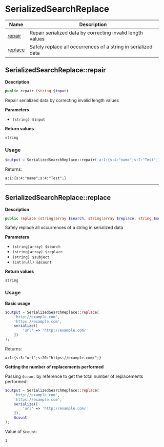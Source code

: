 # SerializedSearchReplace

| Name | Description |
|------|-------------|
|[repair](serializedsearchreplacerepair)|Repair serialized data by correcting invalid length values|
|[replace](#serializedsearchreplacereplace)|Safely replace all occurrences of a string in serialized data|

## SerializedSearchReplace::repair

**Description**

```php
public repair (string $input)
```

Repair serialized data by correcting invalid length values

**Parameters**

* `(string) $input`

**Return values**

`string`

### Usage

```php
$output = SerializedSearchReplace::repair('a:1:{s:4:"name";s:7:"Test";}');
```

Returns:

```
a:1:{s:4:"name";s:4:"Test";}
```

<hr />

## SerializedSearchReplace::replace

**Description**

```php
public replace (string|array $search, string|array $replace, string $subject, int|null &$count)
```

Safely replace all occurrences of a string in serialized data

**Parameters**

* `(string|array) $search`
* `(string|array) $replace`
* `(string) $subject`
* `(int|null) &$count`

**Return values**

`string`

### Usage

**Basic usage**

```php
$output = SerializedSearchReplace::replace(
    'http://example.com',
    'https://example.com',
    serialize([
        'url' => 'http://example.com/'
    ])
);
```

Returns:

```
a:1:{s:3:"url";s:20:"https://example.com/";}
```

**Getting the number of replacements performed**

Passing `$count` by reference to get the total number of replacements performed:

```php
$output = SerializedSearchReplace::replace(
    'http://example.com',
    'https://example.com',
    serialize([
        'url' => 'http://example.com/'
    ]),
    $count
);
```

Value of `$count`:

```
1
```
